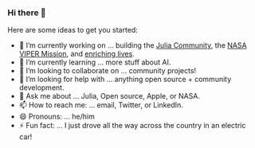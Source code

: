 ### Hi there 👋

<!--
**logankilpatrick/logankilpatrick** is a ✨ _special_ ✨ repository because its `README.md` (this file) appears on your GitHub profile.
-->
Here are some ideas to get you started:

- 🔭 I’m currently working on ... building the [Julia Community](https://julialang.org/community/), the [NASA VIPER Mission](https://www.nasa.gov/feature/new-viper-lunar-rover-to-map-water-ice-on-the-moon/), and [enriching lives](https://www.apple.com). 
- 🌱 I’m currently learning ... more stuff about AI. 
- 👯 I’m looking to collaborate on ... community projects! 
- 🤔 I’m looking for help with ... anything open source + community development. 
- 💬 Ask me about ... Julia, Open source, Apple, or NASA. 
- 📫 How to reach me: ... email, Twitter, or LinkedIn. 
- 😄 Pronouns: ... he/him
- ⚡ Fun fact: ... I just drove all the way across the country in an electric car! 
